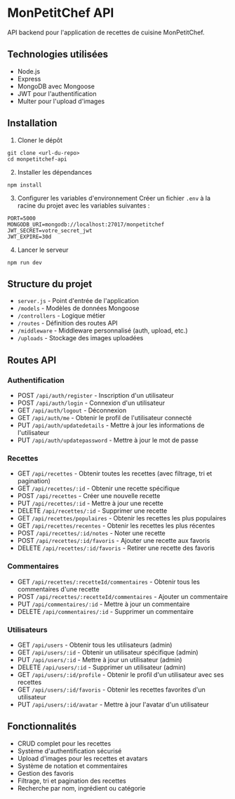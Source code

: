 # MonPetitChef API

API backend pour l'application de recettes de cuisine MonPetitChef.

## Technologies utilisées

- Node.js
- Express
- MongoDB avec Mongoose
- JWT pour l'authentification
- Multer pour l'upload d'images

## Installation

1. Cloner le dépôt

```
git clone <url-du-repo>
cd monpetitchef-api
```

2. Installer les dépendances

```
npm install
```

3. Configurer les variables d'environnement
   Créer un fichier `.env` à la racine du projet avec les variables suivantes :

```
PORT=5000
MONGODB_URI=mongodb://localhost:27017/monpetitchef
JWT_SECRET=votre_secret_jwt
JWT_EXPIRE=30d
```

4. Lancer le serveur

```
npm run dev
```

## Structure du projet

- `server.js` - Point d'entrée de l'application
- `/models` - Modèles de données Mongoose
- `/controllers` - Logique métier
- `/routes` - Définition des routes API
- `/middleware` - Middleware personnalisé (auth, upload, etc.)
- `/uploads` - Stockage des images uploadées

## Routes API

### Authentification

- POST `/api/auth/register` - Inscription d'un utilisateur
- POST `/api/auth/login` - Connexion d'un utilisateur
- GET `/api/auth/logout` - Déconnexion
- GET `/api/auth/me` - Obtenir le profil de l'utilisateur connecté
- PUT `/api/auth/updatedetails` - Mettre à jour les informations de l'utilisateur
- PUT `/api/auth/updatepassword` - Mettre à jour le mot de passe

### Recettes

- GET `/api/recettes` - Obtenir toutes les recettes (avec filtrage, tri et pagination)
- GET `/api/recettes/:id` - Obtenir une recette spécifique
- POST `/api/recettes` - Créer une nouvelle recette
- PUT `/api/recettes/:id` - Mettre à jour une recette
- DELETE `/api/recettes/:id` - Supprimer une recette
- GET `/api/recettes/populaires` - Obtenir les recettes les plus populaires
- GET `/api/recettes/recentes` - Obtenir les recettes les plus récentes
- POST `/api/recettes/:id/notes` - Noter une recette
- POST `/api/recettes/:id/favoris` - Ajouter une recette aux favoris
- DELETE `/api/recettes/:id/favoris` - Retirer une recette des favoris

### Commentaires

- GET `/api/recettes/:recetteId/commentaires` - Obtenir tous les commentaires d'une recette
- POST `/api/recettes/:recetteId/commentaires` - Ajouter un commentaire
- PUT `/api/commentaires/:id` - Mettre à jour un commentaire
- DELETE `/api/commentaires/:id` - Supprimer un commentaire

### Utilisateurs

- GET `/api/users` - Obtenir tous les utilisateurs (admin)
- GET `/api/users/:id` - Obtenir un utilisateur spécifique (admin)
- PUT `/api/users/:id` - Mettre à jour un utilisateur (admin)
- DELETE `/api/users/:id` - Supprimer un utilisateur (admin)
- GET `/api/users/:id/profile` - Obtenir le profil d'un utilisateur avec ses recettes
- GET `/api/users/:id/favoris` - Obtenir les recettes favorites d'un utilisateur
- PUT `/api/users/:id/avatar` - Mettre à jour l'avatar d'un utilisateur

## Fonctionnalités

- CRUD complet pour les recettes
- Système d'authentification sécurisé
- Upload d'images pour les recettes et avatars
- Système de notation et commentaires
- Gestion des favoris
- Filtrage, tri et pagination des recettes
- Recherche par nom, ingrédient ou catégorie
